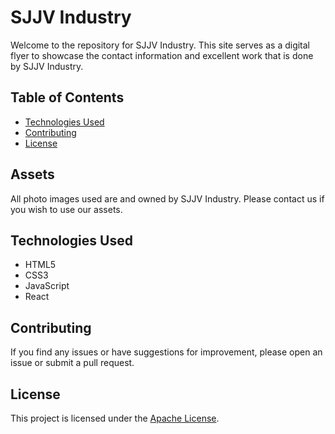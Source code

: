 # SJJV Industry

Welcome to the repository for SJJV Industry. This site serves as a digital flyer to showcase the contact information and excellent work that is done by SJJV Industry.

## Table of Contents

- [Technologies Used](#technologies-used)
- [Contributing](#contributing)
- [License](#license)

## Assets 

All photo images used are and owned by SJJV Industry. Please contact us if you wish to use our assets. 

## Technologies Used

- HTML5
- CSS3
- JavaScript
- React

## Contributing

If you find any issues or have suggestions for improvement, please open an issue or submit a pull request.

## License

This project is licensed under the [Apache License](LICENSE).
